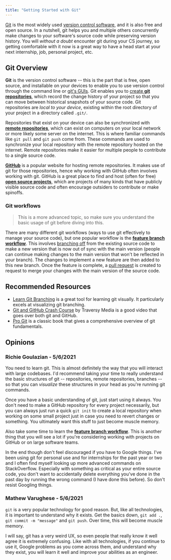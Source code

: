 ```yaml
---
title: "Getting Started with Git"
---
```


[Git](https://git-scm.com/) is the most widely used [version control software](https://en.wikipedia.org/wiki/Version_control), and it is also free and open source. In a nutshell, git helps you and multiple others concurrently make changes to your software's source code while preserving version history. You will *without a doubt* encounter git during your CS journey, so getting comfortable with it now is a great way to have a head start at your next internship, job, personal project, etc.

## Git Overview

**Git** is the version control software -- this is the part that is free, open source, and installable on your devices to enable you to use version control through the command line or [git's GUIs](https://git-scm.com/downloads/guis). Git enables you to [create **git repositories**](https://git-scm.com/book/en/v2/Git-Basics-Getting-a-Git-Repository), which record the change history of your project so that you can move between historical snapshots of your source code. Git repositories are *local to your device*, existing within the root directory of your project in a directory called `.git/`.

Repositories that exist on your device can also be synchronized with [**remote repositories**](https://git-scm.com/book/en/v2/Git-Basics-Working-with-Remotes), which can exist on computers on your local network or more likely some server on the internet. This is where familiar commands like `git pull` and `git push` come from. These commands are used to synchronize your local repository with the remote repository hosted on the internet. Remote repositories make it easier for multiple people to contribute to a single source code.

[**GitHub**](https://github.com/) is a popular website for hosting remote repositories. It makes use of git for those repositories, hence why working with GitHub often involves working with git. GitHub is a great place to find and host (often for free) [**open source projects**](https://github.com/open-source), which are projects of many kinds that have publicly visible source code and often encourage outsiders to contribute or make spinoffs.

### Git workflows

> This is a more advanced topic, so make sure you understand the basic usage of git before diving into this.

There are many different git workflows (ways to use git effectively to manage your source code), but one popular workflow is the [**feature branch workflow**](https://guides.github.com/introduction/flow/). This involves [branching off](https://git-scm.com/book/en/v2/Git-Branching-Branches-in-a-Nutshell) from the existing source code to make a new version that is now out of sync with the main version (people can continue making changes to the main version that won't be reflected in your branch). The changes to implement a new feature are then added to this new branch. Once the feature is complete, a [pull request](https://docs.github.com/en/github/collaborating-with-issues-and-pull-requests/about-pull-requests) is created to request to merge your changes with the main version of the source code.

## Recommended Resources

* [Learn Git Branching](https://learngitbranching.js.org/) is a great tool for learning git visually. It particularly excels at visualizing git branching.
* [Git and GitHub Crash Course](https://www.youtube.com/watch?v=SWYqp7iY_Tc) by Traversy Media is a good video that goes over both git and GitHub.
* [Pro Git](https://git-scm.com/book/en/v2) is a classic book that gives a comprehensive overview of git fundamentals.

## Opinions

### Richie Goulazian - 5/6/2021

You need to learn git. This is almost definitely the way that you will interact with large codebases. I'd recommend taking your time to really understand the basic structures of git -- repositories, remote repositories, branches -- so that you can *visualize* these structures in your head as you're running git commands.

Once you have a basic understanding of git, just start using it always. You don't need to make a GitHub repository for every project necessarily, but you can always just run a quick `git init` to create a local repository when working on some small project just in case you need to revert changes or something. You ultimately want this stuff to just become muscle memory.

Also take some time to learn the [**feature branch workflow**](https://guides.github.com/introduction/flow/). This is another thing that you will see a lot if you're considering working with projects on GitHub or on large software teams.

In the end though don't feel discouraged if you have to Google things. I've been using git for personal use and for internships for the past year or two and I often find myself looking up more advanced commands on StackOverflow. Especially with something as critical as your entire source code, you don't want to accidentally delete everything you've done in the past day by running the wrong command (I have done this before). So don't resist Googling things.

### Mathew Varughese - 5/6/2021

`git` is a very popular technology for good reason. But, like all technologies, it is important to understand why it exists. Get the basics down, `git add .`, `git commit -m "message"` and `git push`. Over time, this will become muscle memory.

I will say, git has a very weird UX, so even people that really know it well agree it is extremely confusing. Like with all technologies, if you continue to use it, Google problems as you come across them, and understand why they exist, you will learn it well and improve your abilities as an engineer.
